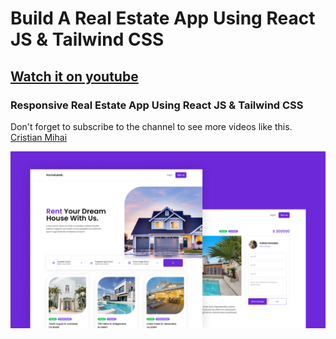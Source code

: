 # Build A Real Estate App Using React JS & Tailwind CSS
## [Watch it on youtube](https://youtu.be/CHe_QJcTK5Y)
### Responsive Real Estate App Using React JS & Tailwind CSS
Don't forget to subscribe to the channel to see more videos like this. [Cristian Mihai](https://www.youtube.com/channel/UC5dPmW7ZTsLyIqd-M4cs8EA)

![](preview.png)
